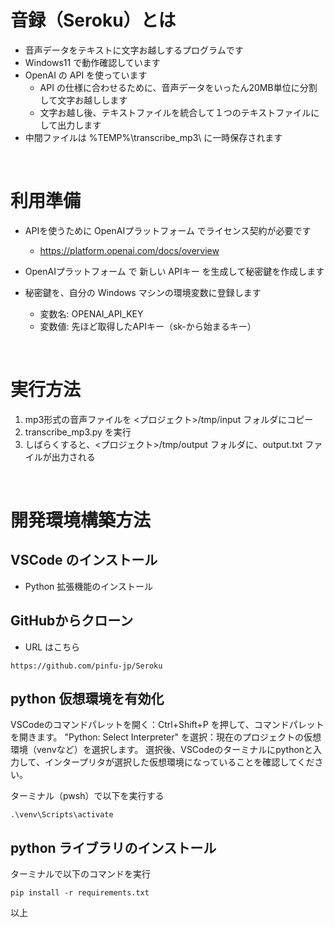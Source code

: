 # 音録（Seroku）とは

- 音声データをテキストに文字お越しするプログラムです
- Windows11 で動作確認しています
- OpenAI の API を使っています
  - API の仕様に合わせるために、音声データをいったん20MB単位に分割して文字お越しします
  - 文字お越し後、テキストファイルを統合して１つのテキストファイルにして出力します
- 中間ファイルは %TEMP%\transcribe_mp3\ に一時保存されます 

<br>

# 利用準備

- APIを使うために OpenAIプラットフォーム でライセンス契約が必要です
  - https://platform.openai.com/docs/overview

- OpenAIプラットフォーム で 新しい APIキー を生成して秘密鍵を作成します

- 秘密鍵を、自分の Windows マシンの環境変数に登録します
  - 変数名: OPENAI_API_KEY
  - 変数値: 先ほど取得したAPIキー（sk-から始まるキー）

<br>

# 実行方法

1. mp3形式の音声ファイルを <プロジェクト>/tmp/input フォルダにコピー
2. transcribe_mp3.py を実行
3. しばらくすると、<プロジェクト>/tmp/output フォルダに、output.txt ファイルが出力される

<br>

# 開発環境構築方法

## VSCode のインストール

- Python 拡張機能のインストール

## GitHubからクローン

- URL はこちら
```
https://github.com/pinfu-jp/Seroku
```

## python 仮想環境を有効化

VSCodeのコマンドパレットを開く：Ctrl+Shift+P を押して、コマンドパレットを開きます。
"Python: Select Interpreter" を選択：現在のプロジェクトの仮想環境（venvなど）を選択します。
選択後、VSCodeのターミナルにpythonと入力して、インタープリタが選択した仮想環境になっていることを確認してください。

ターミナル（pwsh）で以下を実行する
```
.\venv\Scripts\activate
```

## python ライブラリのインストール

ターミナルで以下のコマンドを実行

```
pip install -r requirements.txt
```

以上